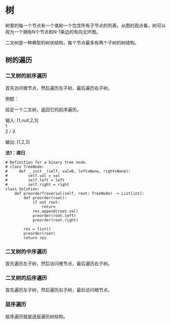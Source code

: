 # 树

树里的每一个节点有一个值和一个包含所有子节点的列表。从图的观点看，树可以视为一个拥有N个节点和N-1条边的有向无环图。

二叉树是一种典型的树状结构，每个节点最多有两个子树的树结构。

## 树的遍历

### 二叉树的前序遍历

首先访问根节点，然后遍历左子树，最后遍历右子树。

例题：

给定一个二叉树，返回它的前序遍历。

输入: [1,null,2,3]  
   1
    \
     2
    /
   3 

输出: [1,2,3]

**法1：递归**

    # Definition for a binary tree node.
    # class TreeNode:
    #     def __init__(self, val=0, left=None, right=None):
    #         self.val = val
    #         self.left = left
    #         self.right = right
    class Solution:
        def preorderTraversal(self, root: TreeNode) -> List[int]:
            def preorder(root):
                if not root:
                    return
                res.append(root.val)
                preorder(root.left)
                preorder(root.right)

            res = list()
            preorder(root)
            return res

### 二叉树的中序遍历

首先遍历左子树，然后访问根节点，最后遍历右子树。

### 二叉树的后序遍历

首先遍历左子树，然后遍历右子树，最后访问根节点。

### 层序遍历

层序遍历就是逐层遍历树结构。

